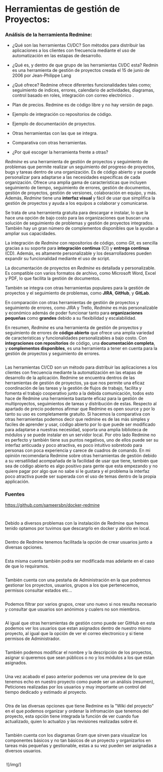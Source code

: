 # Herramientas de gestión de Proyectos:


### Análisis de la herramienta **Redmine**:
- ¿Qué son las herramientas CI/DC?
    Son métodos para distribuir las aplicaciones a los clientes con frecuencia mediante el uso de automatización en las estapas de desarrollo.

- ¿Qué es, y dentro de que grupo de las herramientas CI/DC esta?
    Redmin es una herramienta de gestión de proyectos creada el 15 de junio de 2006 por Jean-Philippe Lang

- ¿Qué ofrece?
    Redmine ofrece diferentes funcionalidades tales como; seguimiento de indices, errores, calendario de actividades, diagramas, control basado en roles, integración con correo electrónico .
    
- Plan de precios.
    Redmine es de código libre y no hay versión de pago.

- Ejemplo de integración co repositorios de código.
- Ejemplo de documentación de proyectos.
- Otras herramientas con las que se integra.
- Comparativa con otras herramientas.
- ¿Por qué escoger la herramienta frente a otras?

*Redmine* es una herramienta de gestión de proyectos y seguimiento de problemas que permite realizar un seguimiento del progreso de proyectos, bugs y tareas dentro de una organización. Es de código abierto y se puede personalizar para adaptarse a las necesidades específicas de cada organización. Ofrece una amplia gama de características que incluyen seguimiento de tiempo, seguimiento de errores, gestión de documentos, gestión de proyectos, gestión de versiones, colaboración en equipo, y más. Además, *Redmine* tiene una **interfaz visual** y fácil de usar que simplifica la gestión de proyectos y ayuda a los equipos a colaborar y comunicarse. 

Se trata de una herramienta gratuita para descargar e instalar, lo que la hace una opción de bajo costo para las organizaciones que buscan una solución de seguimiento de problemas y gestión de proyectos integrados. También hay un gran número de complementos disponibles que la ayudan a ampliar sus capacidades.

La integración de *Redmine* con repositorios de código, como *Git*, es sencilla gracias a su soporte para **integración continua** (CI) y **entrega continua** (CD). Además, es altamente personalizable y los desarrolladores pueden expandir su funcionalidad mediante el uso de script. 

La documentación de proyectos en *Redmine* es detallada y personalizable. Es compatible con varios formatos de archivo, como Microsoft Word, Excel y PDF, lo que facilita la gestión de documentos. 

También se integra con otras herramientas populares para la gestión de proyectos y el seguimiento de problemas, como **JIRA**, **GitHub**, y **GitLab**. 

En comparación con otras herramientas de gestión de proyectos y seguimiento de errores, como JIRA y Trello, *Redmine* es más personalizable y económico además de poder funcionar tanto para **organizaciones pequeñas** como **grandes** debido a su flexibilidad y escalabilidad.

En resumen, *Redmine* es una herramienta de gestión de proyectos y seguimiento de errores de **código abierto** que ofrece una amplia variedad de características y funcionalidades personalizables a bajo costo. Con **integraciones con repositorios** de código, una **documentación completa**, y **complementos disponibles**, es una herramienta a tener en cuenta para la gestión de proyectos y seguimiento de errores.

![<logo>](img/descarga.png)

Las herramientas CI/CD son un método para distribuir las aplicaciones a los clientes con frecuencia mediante la automatización en las etapas de desarrollo de la aplicación.
Redmine se encuentra dentros de las herramientas de gestión de proyectos, ya que nos permite una eficaz coordinación de las tareas y la gestión de flujos de trabajo, facilita y fomenta el trabajo cooperativo junto a la debida comunicación, todos esto hace de Redmine una herramienta bastante eficaz para la gestión de multiproyectos, seguimientos de tareas y distribución de estas.
Respecto al apartado de precio podemos afirmar que Redmine es open source y por lo tanto su uso es completamente gratuito.
Si hacemos la comparativa con otras herramientas podemos decir que redmine es de las más simples y faciles de aprender y usar, código abierto por lo que puede ser modificado para adaptarse a nuestras necesidad, soporta una amplia biblioteca de módulos y se puede instalar en un servidor local. Por otro lado Redmine no es perfecto y también tiene sus puntos negativos, uno de ellos puede ser su interfaz anticuada y poco atractiva, es poco intuitivo sobretodo para personas con poca experiencia y carece de cuadros de comando.
En mi opinión recomendaria Redmine sobre otras herramientas de gestión debido a su versatilidad acompañada de la facilidad de usar que tiene, también que sea de código abierto es algo positivo para gente que esta empezando y no quiere pagar por algo que no sabe si le gustara y el problema la interfaz poco atractiva puede ser superada con el uso de temas dentro de la propia applicación.

### Fuentes
https://github.com/sameersbn/docker-redmine


![<Imagen1>](/img/1-dockerfile.png)



![<Imagen4>](img/4-compose-up.png)
  
Debido a diversos problemas con la instalación de Redmine que hemos tenido optamos por tuvimos que descargrlo en docker y abrirlo en local.

![<Imagen7>](img/7-create-user.png)
  
Dentro de Redmine tenemos facilitada la opción de crear usuarios junto a diversas opciones.

![<Imagen5>](img/5-admin-interface.png)
  
Esta misma cuenta también podra ser modificada mas adelante en el caso de que lo requiramos.

![<Imagen6>](img/6-admin-pannel.png)
  
También cuenta con una pestaña de Administración en la que podremos gestionar los proyectos, usuarios, grupos a los que pertenecemos, permisos consultar estados etc...

![<Imagen9>](img/9-groups.png)
  
Podemos filtrar por varios grupos, crear uno nuevo si nos resulta necesario y consultar que usuarios son anónimos y cualers no son miembros.

![<Imagen8>](img/8-users-list.png)
  
Al igual que otras herramientas de gestión como puede ser GitHub en esta podemos ver los usuarios que estan asignados dentro de nuestro mismo proyecto, al igual que la opción de ver el correo electronico y si tiene permisos de Administrador.

![<Imagen10>](img/10-new-project.png)
  
También podemos modificar el nombre y la descripción de los proyectos, asignar si queremos que sean públicos o no y los módulos a los que estan asignados.

![<Imagen11>](img/11-project-view.png)
  
Una vez acabado el paso anterior podemos ver una preview de lo que tenemos echo en nuestro proyecto como puede ser un análisis (resumen), Peticiones realizadas por los usuarios y muy importante un control del tiempo dedicado y estimado al proyecto.

![<Imagen12>](img/12-wiki.png)
  
Otra de las diversas opciones que tiene Redmine es la "Wiki del proyecto" en el que podemos organizar y ordenar la infromación que tenemos del proyecto, esta opción tiene integrada la función de ver cuando fue actualizado, quien lo actualizo y las revisiones realizadas sobre él.

![<Imagen13>](img/13-Gantt-diagram.png)
  
También cuenta con los diagramas Gram que sirven para visualizar los componentes básicos y no tan básicos de un proyecto y organizarlos en tareas más pequeñas y gestionable, estas a su vez pueden ser asignadas a diversos usuarios.

![<Imagen14>](img/14-files.png)


![<Imagen16>](img/16-add-repo.png)
![/img/]
